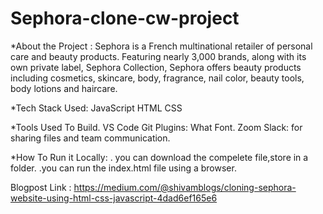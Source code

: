 # Sephora-clone-cw-project
 

*About the Project :
Sephora is a French multinational retailer of personal care and beauty products. Featuring nearly 3,000 brands, 
along with its own private label, Sephora Collection, Sephora offers beauty products including cosmetics,
skincare, body, fragrance, nail color, beauty tools, body lotions and haircare.
 
 
 *Tech Stack Used:
JavaScript
HTML
CSS

*Tools Used To Build.
VS Code
Git
Plugins: What Font.
Zoom
Slack: for sharing files and team communication.

*How To Run it Locally:
. you can download the compelete file,store in a folder.
.you can run the index.html file using a browser.
 
 Blogpost Link :
 https://medium.com/@shivamblogs/cloning-sephora-website-using-html-css-javascript-4dad6ef165e6


